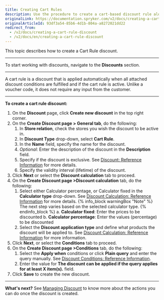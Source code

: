 ```yaml
---
title: Creating Cart Rules
description: Use the procedure to create a cart-based discount rule along with its conditions in the Back Office.
originalLink: https://documentation.spryker.com/v2/docs/creating-a-cart-rule-discount
originalArticleId: 93df3a54-85b6-4d1b-804a-a8272021dd22
redirect_from:
  - /v2/docs/creating-a-cart-rule-discount
  - /v2/docs/en/creating-a-cart-rule-discount
---
```


This topic describes how to create a Cart Rule discount.
***
To start working with discounts, navigate to the **Discounts** section.
***
A cart rule is a discount that is applied automatically when all attached discount conditions are fulfilled and if the cart rule is active. Unlike a voucher code, it does not require any input from the customer.
***
**To create a cart rule discount:**
1. On the **Discount** page, click **Create new discount** in the top right corner.
2. On the **Create Discount page > General tab**, do the following:
    1. In **Store relation**, check the stores you wish the discount to be active in.
    2. In **Discount Type** drop-down, select **Cart Rule**.
    3. In the **Name** field, specify the name for the discount.
    4. _Optional_: Enter the description of the discount in the **Description** field.
    5. Specify if the discount is exclusive. See [Discount: Reference Information](/docs/scos/user/user-guides/{{page.version}}/back-office-user-guide/merchandising/discount/references/discount-reference-information.html) for more details.
    6. Specify the validity interval (lifetime) of the discount.
3. Click **Next** or select the **Discount calculation** tab to proceed.
4. On the **Create Discount page >Discount calculation** tab, do the following:
    1.  Select either Calculator percentage, or Calculator fixed in the **Calculator type** drop-down. See [Discount Calculation: Reference Information](/docs/scos/user/user-guides/{{page.version}}/back-office-user-guide/merchandising/discount/references/discount-calculation-reference-information.html) for more details.
    {% info_block warningBox "Note" %}
The next step varies based on the selected calculator type.
{% endinfo_block %}
    a. **Calculator fixed**: Enter the prices to be discounted
    b.  **Calculator percentage**: Enter the values (percentage) to be discounted
    2. Select the **Discount application type** and define what products the discount will be applied to. See [Discount Calculation: Reference Information](/docs/scos/user/user-guides/{{page.version}}/back-office-user-guide/merchandising/discount/references/discount-calculation-reference-information.html) for more information.
 5. Click **Next**, or select the **Conditions** tab to proceed.
 6. On the **Create Discount page >Conditions** tab, do the following:
    1. Select the **Apply when** conditions or click **Plain query** and enter the  query manually. See [Discount Conditions: Reference Information](/docs/scos/user/user-guides/{{page.version}}/back-office-user-guide/merchandising/discount/references/discount-conditions-reference-information.html).
    2. Enter the value for **The discount can be applied if the query applies for at least X item(s).** field.
7. Click **Save** to create the new discount.
***
**What's next?**
See [Managing Discount](/docs/scos/user/user-guides/{{page.version}}/back-office-user-guide/merchandising/discount/managing-discounts.html) to know more about the actions you can do once the discount is created.
